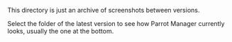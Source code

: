 This directory is just an archive of screenshots between versions.

Select the folder of the latest version to see how Parrot Manager currently looks, usually the one at the bottom.

